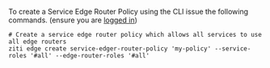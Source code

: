 To create a Service Edge Router Policy using the CLI issue the following commands. (ensure you are [logged in](../src/pages/cli/cli-snippets/login))

    # Create a service edge router policy which allows all services to use all edge routers 
    ziti edge create service-edger-router-policy 'my-policy' --service-roles '#all' --edge-router-roles '#all'
